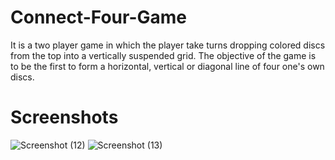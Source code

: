 # Connect-Four-Game
It is a two player game in which the player take turns dropping colored discs from the top into a vertically suspended grid. The objective of the game is to be the first to form a horizontal, vertical or diagonal line of four one's own discs.
# Screenshots
![Screenshot (12)](https://user-images.githubusercontent.com/40737705/138403685-208ec680-3b08-4465-8857-64e29ec3bc1c.png)
![Screenshot (13)](https://user-images.githubusercontent.com/40737705/138403698-46921193-39c2-47a2-baeb-a6afd6ca72b8.png)
